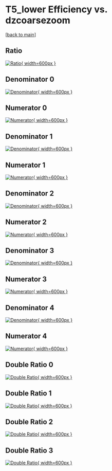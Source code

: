# T5_lower Efficiency vs. dzcoarsezoom

[[back to main](./)]



## Ratio

[![Ratio](../mtv/var/T5_lower_base_321_-1_eff_dzcoarsezoom.png){ width=600px }](../mtv/var/T5_lower_base_321_-1_eff_dzcoarsezoom.pdf)

## Denominator 0

[![Denominator](../mtv/den/T5_lower_base_321_-1_eff_dzcoarsezoom_den0.png){ width=600px }](../mtv/den/T5_lower_base_321_-1_eff_dzcoarsezoom_den0.pdf)

## Numerator 0

[![Numerator](../mtv/num/T5_lower_base_321_-1_eff_dzcoarsezoom_num0.png){ width=600px }](../mtv/num/T5_lower_base_321_-1_eff_dzcoarsezoom_num0.pdf)

## Denominator 1

[![Denominator](../mtv/den/T5_lower_base_321_-1_eff_dzcoarsezoom_den1.png){ width=600px }](../mtv/den/T5_lower_base_321_-1_eff_dzcoarsezoom_den1.pdf)

## Numerator 1

[![Numerator](../mtv/num/T5_lower_base_321_-1_eff_dzcoarsezoom_num1.png){ width=600px }](../mtv/num/T5_lower_base_321_-1_eff_dzcoarsezoom_num1.pdf)

## Denominator 2

[![Denominator](../mtv/den/T5_lower_base_321_-1_eff_dzcoarsezoom_den2.png){ width=600px }](../mtv/den/T5_lower_base_321_-1_eff_dzcoarsezoom_den2.pdf)

## Numerator 2

[![Numerator](../mtv/num/T5_lower_base_321_-1_eff_dzcoarsezoom_num2.png){ width=600px }](../mtv/num/T5_lower_base_321_-1_eff_dzcoarsezoom_num2.pdf)

## Denominator 3

[![Denominator](../mtv/den/T5_lower_base_321_-1_eff_dzcoarsezoom_den3.png){ width=600px }](../mtv/den/T5_lower_base_321_-1_eff_dzcoarsezoom_den3.pdf)

## Numerator 3

[![Numerator](../mtv/num/T5_lower_base_321_-1_eff_dzcoarsezoom_num3.png){ width=600px }](../mtv/num/T5_lower_base_321_-1_eff_dzcoarsezoom_num3.pdf)

## Denominator 4

[![Denominator](../mtv/den/T5_lower_base_321_-1_eff_dzcoarsezoom_den4.png){ width=600px }](../mtv/den/T5_lower_base_321_-1_eff_dzcoarsezoom_den4.pdf)

## Numerator 4

[![Numerator](../mtv/num/T5_lower_base_321_-1_eff_dzcoarsezoom_num4.png){ width=600px }](../mtv/num/T5_lower_base_321_-1_eff_dzcoarsezoom_num4.pdf)

## Double Ratio 0

[![Double Ratio](../mtv/ratio/T5_lower_base_321_-1_eff_dzcoarsezoom_ratio0.png){ width=600px }](../mtv/ratio/T5_lower_base_321_-1_eff_dzcoarsezoom_ratio0.pdf)

## Double Ratio 1

[![Double Ratio](../mtv/ratio/T5_lower_base_321_-1_eff_dzcoarsezoom_ratio1.png){ width=600px }](../mtv/ratio/T5_lower_base_321_-1_eff_dzcoarsezoom_ratio1.pdf)

## Double Ratio 2

[![Double Ratio](../mtv/ratio/T5_lower_base_321_-1_eff_dzcoarsezoom_ratio2.png){ width=600px }](../mtv/ratio/T5_lower_base_321_-1_eff_dzcoarsezoom_ratio2.pdf)

## Double Ratio 3

[![Double Ratio](../mtv/ratio/T5_lower_base_321_-1_eff_dzcoarsezoom_ratio3.png){ width=600px }](../mtv/ratio/T5_lower_base_321_-1_eff_dzcoarsezoom_ratio3.pdf)

